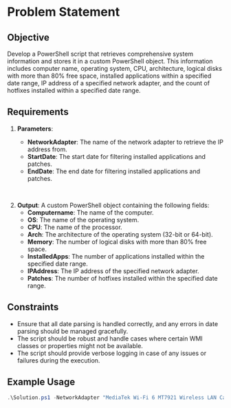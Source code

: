 # Problem Statement

## Objective

Develop a PowerShell script that retrieves comprehensive system information and stores it in a custom PowerShell object. This information includes computer name, operating system, CPU, architecture, logical disks with more than 80% free space, installed applications within a specified date range, IP address of a specified network adapter, and the count of hotfixes installed within a specified date range.

## Requirements

1. **Parameters**:

   - **NetworkAdapter**: The name of the network adapter to retrieve the IP address from.
   - **StartDate**: The start date for filtering installed applications and patches.
   - **EndDate**: The end date for filtering installed applications and patches.

<br/>

2. **Output**:
   A custom PowerShell object containing the following fields:
   - **Computername**: The name of the computer.
   - **OS**: The name of the operating system.
   - **CPU**: The name of the processor.
   - **Arch**: The architecture of the operating system (32-bit or 64-bit).
   - **Memory**: The number of logical disks with more than 80% free space.
   - **InstalledApps**: The number of applications installed within the specified date range.
   - **IPAddress**: The IP address of the specified network adapter.
   - **Patches**: The number of hotfixes installed within the specified date range.

## Constraints

- Ensure that all date parsing is handled correctly, and any errors in date parsing should be managed gracefully.
- The script should be robust and handle cases where certain WMI classes or properties might not be available.
- The script should provide verbose logging in case of any issues or failures during the execution.

## Example Usage

```powershell
.\Solution.ps1 -NetworkAdapter "MediaTek Wi-Fi 6 MT7921 Wireless LAN Card" -StartDate "2024/05/01" -EndDate "2024/07/01"
```

